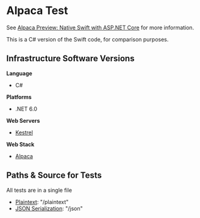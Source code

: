 # Alpaca Test

See [Alpaca Preview: Native Swift with ASP.NET Core](https://ericsink.com/entries/swift_alpaca.html) for more information.

This is a C# version of the Swift code, for comparison purposes.

## Infrastructure Software Versions

**Language**

* C#

**Platforms**

* .NET 6.0

**Web Servers**

* [Kestrel](https://github.com/dotnet/aspnetcore/tree/main/src/Servers/Kestrel)

**Web Stack**

* [Alpaca](https://ericsink.com/entries/swift_alpaca.html)

## Paths & Source for Tests

All tests are in a single file

* [Plaintext](Benchmarks/Program.cs): "/plaintext"
* [JSON Serialization](Benchmarks/Program.cs): "/json"
